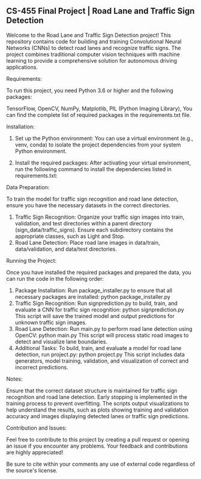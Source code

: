 CS-455 Final Project | Road Lane and Traffic Sign Detection
-------------------------------------------------------------

Welcome to the Road Lane and Traffic Sign Detection project! This repository contains code for building and training Convolutional Neural Networks (CNNs) to detect road lanes and recognize traffic signs. The project combines traditional computer vision techniques with machine learning to provide a comprehensive solution for autonomous driving applications.

Requirements:

To run this project, you need Python 3.6 or higher and the following packages:

TensorFlow,
OpenCV,
NumPy,
Matplotlib,
PIL (Python Imaging Library),
You can find the complete list of required packages in the requirements.txt file.

Installation:

1. Set up the Python environment:
  You can use a virtual environment (e.g., venv, conda) to isolate the project dependencies from your system   Python environment.

2. Install the required packages:
  After activating your virtual environment, run the following command to install the dependencies listed in   requirements.txt:


Data Preparation:

To train the model for traffic sign recognition and road lane detection, ensure you have the necessary datasets in the correct directories.

1. Traffic Sign Recognition:
  Organize your traffic sign images into train, validation, and test directories within a parent directory       (sign_data/traffic_signs).
  Ensure each subdirectory contains the appropriate classes, such as Light and Stop.
2. Road Lane Detection:
  Place road lane images in data/train, data/validation, and data/test directories.


Running the Project:

Once you have installed the required packages and prepared the data, you can run the code in the following order:

1. Package Installation:
  Run package_installer.py to ensure that all necessary packages are installed:
    python package_installer.py
2. Traffic Sign Recognition:
  Run signprediction.py to build, train, and evaluate a CNN for traffic sign recognition:
    python signprediction.py
  This script will save the trained model and output predictions for unknown traffic sign images.
3. Road Lane Detection:
  Run main.py to perform road lane detection using OpenCV:
    python main.py
  This script will process static road images to detect and visualize lane boundaries.
4. Additional Tasks:
  To build, train, and evaluate a model for road lane detection, run project.py:
    python project.py
  This script includes data generators, model training, validation, and visualization of correct and       incorrect predictions.


Notes:

  Ensure that the correct dataset structure is maintained for traffic sign recognition and road lane detection.
  Early stopping is implemented in the training process to prevent overfitting.
  The scripts output visualizations to help understand the results, such as plots showing training and validation accuracy and images displaying detected lanes or traffic sign predictions.


Contribution and Issues:

Feel free to contribute to this project by creating a pull request or opening an issue if you encounter any problems. Your feedback and contributions are highly appreciated!

Be sure to cite within your comments any use of external code regardless of the source's license.
